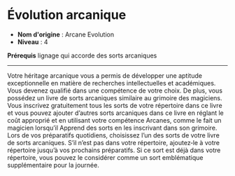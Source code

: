 # Évolution arcanique

 * **Nom d'origine** : Arcane Evolution
 * **Niveau** : 4


<p><strong>Prérequis</strong>  lignage qui accorde des sorts arcaniques</p>
<hr>
<p>Votre héritage arcanique vous a permis de développer une aptitude exceptionnelle en matière de recherches intellectuelles et académiques. Vous devenez qualifié dans une compétence de votre choix. De plus, vous possédez un livre de sorts arcaniques similaire au grimoire des magiciens. Vous inscrivez gratuitement tous les sorts de votre répertoire dans ce livre et vous pouvez ajouter d’autres sorts arcaniques dans ce livre en réglant le coût approprié et en utilisant votre compétence Arcanes, comme le fait un magicien lorsqu’il Apprend des sorts en les inscrivant dans son grimoire. Lors de vos préparatifs quotidiens, choisissez l’un des sorts de votre livre de sorts arcaniques. S’il n’est pas dans votre répertoire, ajoutez‑le à votre répertoire jusqu’à vos prochains préparatifs. Si ce sort est déjà dans votre répertoire, vous pouvez le considérer comme un sort emblématique supplémentaire pour la journée.</p>